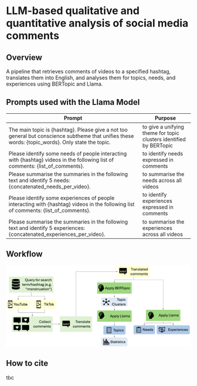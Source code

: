 # LLM-based qualitative and quantitative analysis of social media comments

## Overview

A pipeline that retrieves comments of videos to a specified hashtag, translates them into English, and analyses them for topics, needs, and experiences using BERTopic and Llama. 

## Prompts used with the Llama Model

| Prompt | Purpose |
| -------|-------- |
| The main topic is {hashtag}. Please give a not too general but conscience subtheme that unifies these words: {topic_words}. Only state the topic. | to give a unifying theme for topic clusters identified by BERTopic |
| Please identify some needs of people interacting with {hashtag} videos in the following list of comments: {list_of_comments}.  | to identify needs expressed in comments |
| Please summarise the summaries in the following text and identify 5 needs: {concatenated_needs_per_video}. | to summarise the needs across all videos |
| Please identify some experiences of people interacting with {hashtag} videos in the following list of comments: {list_of_comments}.  | to identify experiences expressed in comments |
| Please summarise the summaries in the following text and identify 5 experiences: {concatenated_experiences_per_video}. | to summarise the experiences across all videos |

## Workflow

![Overview of the Workflow](workflow.png?raw=true "Overview of the Workflow")

## How to cite

tbc

